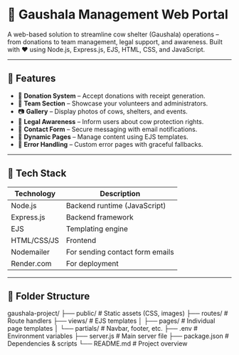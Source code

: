 # 🐄 Gaushala Management Web Portal

A web-based solution to streamline cow shelter (Gaushala) operations – from donations to team management, legal support, and awareness. Built with ❤️ using Node.js, Express.js, EJS, HTML, CSS, and JavaScript.

---

## 📌 Features

- 🧾 **Donation System** – Accept donations with receipt generation.
- 👥 **Team Section** – Showcase your volunteers and administrators.
- 📷 **Gallery** – Display photos of cows, shelters, and events.
- 📜 **Legal Awareness** – Inform users about cow protection rights.
- 📩 **Contact Form** – Secure messaging with email notifications.
- 📁 **Dynamic Pages** – Manage content using EJS templates.
- 🔐 **Error Handling** – Custom error pages with graceful fallbacks.

---

## 🔧 Tech Stack

| Technology     | Description                    |
|----------------|--------------------------------|
| Node.js        | Backend runtime (JavaScript)   |
| Express.js     | Backend framework              |
| EJS            | Templating engine              |
| HTML/CSS/JS    | Frontend                       |
| Nodemailer     | For sending contact form emails |
| Render.com     | For deployment                 |

---

## 📂 Folder Structure

gaushala-project/
├── public/ # Static assets (CSS, images)
├── routes/ # Route handlers
├── views/ # EJS templates
│ ├── pages/ # Individual page templates
│ └── partials/ # Navbar, footer, etc.
├── .env # Environment variables
├── server.js # Main server file
├── package.json # Dependencies & scripts
└── README.md # Project overview